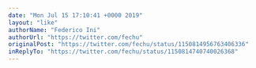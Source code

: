 ```yaml
---
date: "Mon Jul 15 17:10:41 +0000 2019"
layout: "like"
authorName: "Federico Ini"
authorUrl: "https://twitter.com/fechu"
originalPost: "https://twitter.com/fechu/status/1150814956763406336"
inReplyTo: "https://twitter.com/fechu/status/1150814740740026368"
---
```

